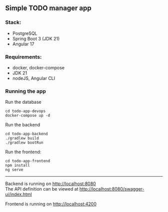## Simple TODO manager app 


### Stack:
- PostgreSQL
- Spring Boot 3 (JDK 21)
- Angular 17

### Requirements:
- docker, docker-compose
- JDK 21
- nodeJS, Angular CLI

### Running the app
Run the database
```
cd todo-app-devops
docker-compose up -d
```

Run the backend
```
cd todo-app-backend
./gradlew build
./gradlew bootRun
```

Run the frontend:
```
cd todo-app-frontend
npm install
ng serve
```

---
Backend is running on <http://localhost:8080> \
The API definition can be viewed at <http://localhost:8080/swagger-ui/index.html> 

Frontend is running on <http://localhost:4200>
